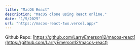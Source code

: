 ```yaml
---
title: "MacOS React"
description: "MacOS clone using React online."
date: "1/5/2025"
url: "https://macos-react-two.vercel.app/"
---
```


Github Repo: [https://github.com/LarryEmerson12/macos-react](https://github.com/LarryEmerson12/macos-react)